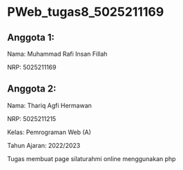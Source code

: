 # PWeb_tugas8_5025211169
## Anggota 1:

Nama: Muhammad Rafi Insan Fillah

NRP: 5025211169

## Anggota 2:

Nama: Thariq Agfi Hermawan

NRP: 5025211215

Kelas: Pemrograman Web (A)

Tahun Ajaran: 2022/2023

Tugas membuat page silaturahmi online menggunakan php
